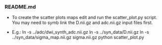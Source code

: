 ### README.md

- To create the scatter plots maps edit and run the scatter_plot.py script. You may need to symb link the D.nii.gz and adc.nii.gz input files first.

- E.g.:
ln -s ../adc/dwi_synth_adc.nii.gz
ln -s ../syn_data/D.nii.gz
ln -s ../syn_data/sigma_map.nii.gz sigma.nii.gz
python scatter_plot.py
